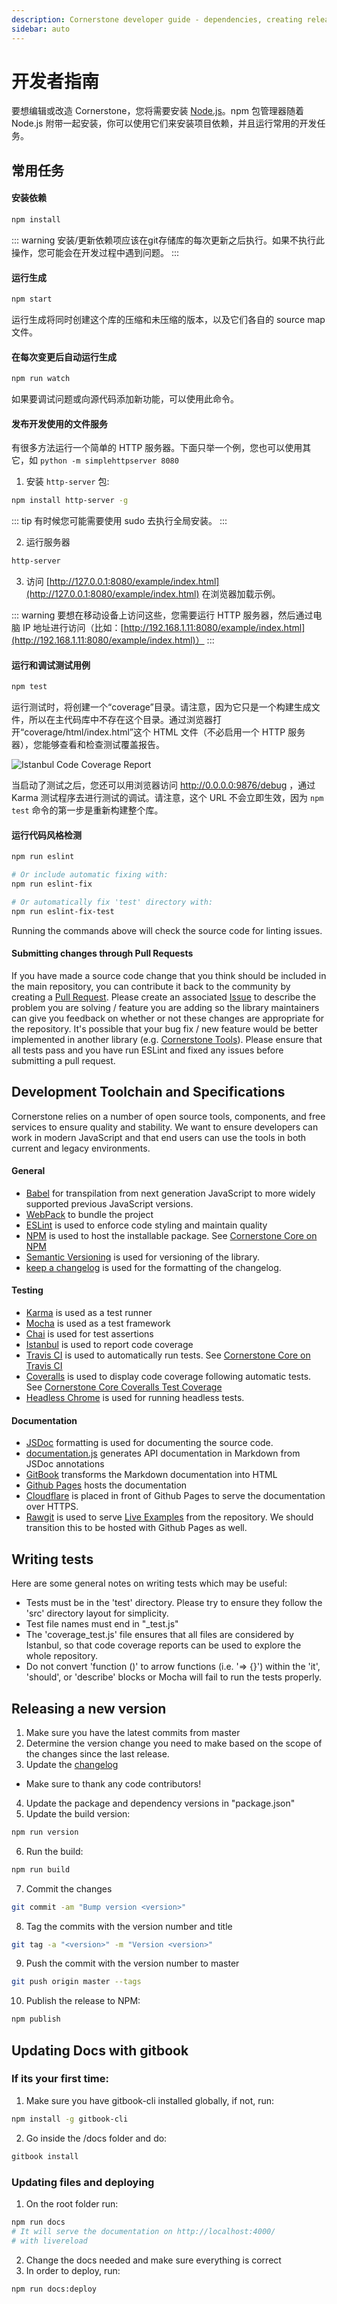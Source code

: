 ```yaml
---
description: Cornerstone developer guide - dependencies, creating releases
sidebar: auto
---
```


# 开发者指南
要想编辑或改造 Cornerstone，您将需要安装 [Node.js](http://nodejs.org)。npm 包管理器随着 Node.js 附带一起安装，你可以使用它们来安装项目依赖，并且运行常用的开发任务。

## 常用任务
#### 安装依赖
  ``` bash
  npm install
  ```
::: warning
安装/更新依赖项应该在git存储库的每次更新之后执行。如果不执行此操作，您可能会在开发过程中遇到问题。
:::

#### 运行生成
  ``` bash
  npm start
  ```
运行生成将同时创建这个库的压缩和未压缩的版本，以及它们各自的 source map 文件。

#### 在每次变更后自动运行生成
  ``` bash
  npm run watch
  ```
如果要调试问题或向源代码添加新功能，可以使用此命令。

#### 发布开发使用的文件服务
有很多方法运行一个简单的 HTTP 服务器。下面只举一个例，您也可以使用其它，如 `python -m simplehttpserver 8080`
  1. 安装 `http-server` 包:
  ``` bash
  npm install http-server -g
  ```

  ::: tip
  有时候您可能需要使用 sudo 去执行全局安装。
  :::

  2. 运行服务器
  ``` bash
  http-server
  ```
  3. 访问 [http://127.0.0.1:8080/example/index.html](http://127.0.0.1:8080/example/index.html) 在浏览器加载示例。

::: warning
要想在移动设备上访问这些，您需要运行 HTTP 服务器，然后通过电脑 IP 地址进行访问（比如：[http://192.168.1.11:8080/example/index.html](http://192.168.1.11:8080/example/index.html)）
:::

#### 运行和调试测试用例
``` bash
npm test
```
运行测试时，将创建一个“coverage”目录。请注意，因为它只是一个构建生成文件，所以在主代码库中不存在这个目录。通过浏览器打开“coverage/html/index.html”这个 HTML 文件（不必启用一个 HTTP 服务器），您能够查看和检查测试覆盖报告。

![Istanbul Code Coverage Report]($withBase/assets/img/istanbul-code-coverage.png)

当启动了测试之后，您还可以用浏览器访问 http://0.0.0.0:9876/debug ，通过 Karma 测试程序去进行测试的调试。请注意，这个 URL 不会立即生效，因为 `npm test` 命令的第一步是重新构建整个库。

#### 运行代码风格检测
``` bash
npm run eslint

# Or include automatic fixing with:
npm run eslint-fix

# Or automatically fix 'test' directory with:
npm run eslint-fix-test
```

Running the commands above will check the source code for linting issues.

#### Submitting changes through Pull Requests
If you have made a source code change that you think should be included in the main repository, you can contribute it back to the community by creating a [Pull Request](https://github.com/cornerstonejs/cornerstone/pulls). Please create an associated [Issue](https://github.com/cornerstonejs/cornerstone/issues) to describe the problem you are solving / feature you are adding so the library maintainers can give you feedback on whether or not these changes are appropriate for the repository. It's possible that your bug fix / new feature would be better implemented in another library (e.g. [Cornerstone Tools](https://github.com/chafey/cornerstoneTools/)). Please ensure that all tests pass and you have run ESLint and fixed any issues before submitting a pull request.

## Development Toolchain and Specifications
Cornerstone relies on a number of open source tools, components, and free services to ensure quality and stability. We want to ensure developers can work in modern JavaScript and that end users can use the tools in both current and legacy environments.

#### General
* [Babel](https://babeljs.io/) for transpilation from next generation JavaScript to more widely supported previous JavaScript versions.
* [WebPack](https://webpack.js.org/) to bundle the project
* [ESLint](https://eslint.org/) is used to enforce code styling and maintain quality
* [NPM](https://www.npmjs.com/) is used to host the installable package. See [Cornerstone Core on NPM](https://www.npmjs.com/package/cornerstone-core)
* [Semantic Versioning](https://semver.org/) is used for versioning of the library.
* [keep a changelog](https://keepachangelog.com) is used for the formatting of the changelog.

#### Testing
* [Karma](https://karma-runner.github.io/) is used as a test runner
* [Mocha](https://mochajs.org/) is used as a test framework
* [Chai](https://chaijs.com) is used for test assertions
* [Istanbul](https://istanbul.js.org/) is used to report code coverage
* [Travis CI](https://travis-ci.org/) is used to automatically run tests. See [Cornerstone Core on Travis CI](https://travis-ci.org/cornerstonejs/cornerstone)
* [Coveralls](https://coveralls.io/) is used to display code coverage following automatic tests. See [Cornerstone Core Coveralls Test Coverage](https://coveralls.io/github/cornerstonejs/cornerstone?branch=master)
* [Headless Chrome](https://github.com/GoogleChrome/puppeteer) is used for running headless tests.

#### Documentation
* [JSDoc](https://usejsdoc.org) formatting is used for documenting the source code.
* [documentation.js](https://documentation.js.org/) generates API documentation in Markdown from JSDoc annotations
* [GitBook](https://www.gitbook.com) transforms the Markdown documentation into HTML
* [Github Pages](https://pages.github.com/) hosts the documentation
* [Cloudflare](https://www.cloudflare.com/) is placed in front of Github Pages to serve the documentation over HTTPS.
* [Rawgit](https://rawgit.com/) is used to serve [Live Examples](/example/index.html) from the repository. We should transition this to be hosted with Github Pages as well.

## Writing tests
Here are some general notes on writing tests which may be useful:
* Tests must be in the 'test' directory. Please try to ensure they follow the 'src' directory layout for simplicity.
* Test file names must end in "\_test.js"
* The 'coverage_test.js' file ensures that all files are considered by Istanbul, so that code coverage reports can be used to explore the whole repository.
* Do not convert 'function ()' to arrow functions (i.e. '=> {}') within the 'it', 'should', or 'describe' blocks or Mocha will fail to run the tests properly.

## Releasing a new version
1. Make sure you have the latest commits from master
2. Determine the version change you need to make based on the scope of the changes since the last release.
3. Update the [changelog](https://github.com/cornerstonejs/cornerstone/blob/master/changelog.md)
  * Make sure to thank any code contributors!
4. Update the package and dependency versions in "package.json"
5. Update the build version:
  ``` bash
  npm run version
  ```
6. Run the build:
  ``` bash
  npm run build
  ```
7. Commit the changes
  ``` bash
  git commit -am "Bump version <version>"
  ```
8. Tag the commits with the version number and title
  ``` bash
  git tag -a "<version>" -m "Version <version>"
  ```
9. Push the commit with the version number to master
  ``` bash
  git push origin master --tags
  ```
10. Publish the release to NPM:
  ``` bash
  npm publish
  ```

## Updating Docs with gitbook
### If its your first time:
1. Make sure you have gitbook-cli installed globally, if not, run:
```bash
npm install -g gitbook-cli
```
2. Go inside the /docs folder and do:
``` bash
gitbook install
```

### Updating files and deploying
1. On the root folder run:
```bash
npm run docs
# It will serve the documentation on http://localhost:4000/
# with livereload 
```
2. Change the docs needed and make sure everything is correct
3. In order to deploy, run: 
```bash
npm run docs:deploy
```